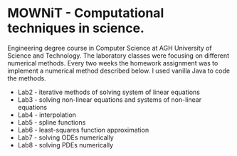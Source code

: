 # MOWNiT - Computational techniques in science. 

Engineering degree course in Computer Science at AGH University of Science and Technology.
The laboratory classes were focusing on different numerical methods. Every two weeks the homework assignment was to implement a numerical method described below. I used vanilla Java to code the methods.

- Lab2 - iterative methods of solving system of linear equations
- Lab3 - solving non-linear equations and systems of non-linear equations
- Lab4 - interpolation
- Lab5 - spline functions
- Lab6 - least-squares function approximation
- Lab7 - solving ODEs numerically
- Lab8 - solving PDEs numerically
